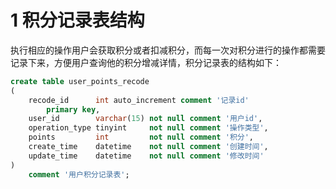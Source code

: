 # 1 积分记录表结构

执行相应的操作用户会获取积分或者扣减积分，而每一次对积分进行的操作都需要记录下来，方便用户查询他的积分增减详情，积分记录表的结构如下：

```sql
create table user_points_recode
(
    recode_id      int auto_increment comment '记录id'
        primary key,
    user_id        varchar(15) not null comment '用户id',
    operation_type tinyint     not null comment '操作类型',
    points         int         not null comment '积分',
    create_time    datetime    not null comment '创建时间',
    update_time    datetime    not null comment '修改时间'
)
    comment '用户积分记录表';
```

